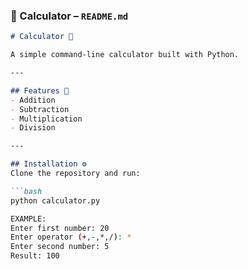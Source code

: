### 🧮 Calculator – `README.md`
```markdown
# Calculator 🧮

A simple command-line calculator built with Python.

---

## Features 🚀
- Addition
- Subtraction
- Multiplication
- Division

---

## Installation ⚙️
Clone the repository and run:

```bash
python calculator.py

EXAMPLE:
Enter first number: 20
Enter operator (+,-,*,/): *
Enter second number: 5
Result: 100
